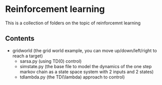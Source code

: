 Reinforcement learning 
========
This is a collection of folders on the topic of reinforcemnt learning



## Contents

- gridworld (the grid world example, you can move up/down/left/right to reach a target)
	- sarsa.py (using TD(0) control)
	- simstate.py (the base file to model the dynamics of the one step markov chain as a state space system with 2 inputs and 2 states)
	- tdlambda.py (the TD(\lambda) approach to control)


